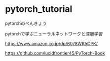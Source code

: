 # pytorch_tutorial
pytorchのべんきょう

pytorchで学ぶニューラルネットワークと深層学習

https://www.amazon.co.jp/dp/B078WK5CPK/

https://github.com/lucidfrontier45/PyTorch-Book
